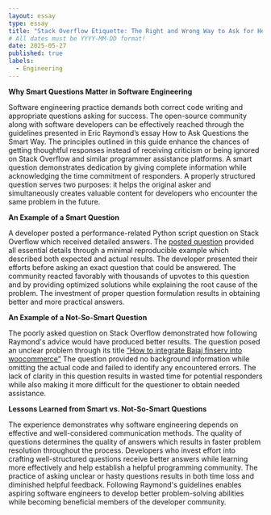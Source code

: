 ```yaml
---
layout: essay
type: essay
title: "Stack Overflow Etiquette: The Right and Wrong Way to Ask for Help"
# All dates must be YYYY-MM-DD format!
date: 2025-05-27
published: true
labels:
  - Engineering
---
```





**Why Smart Questions Matter in Software Engineering**

Software engineering practice demands both correct code writing and appropriate questions asking for success. The open-source community along with software developers can be effectively reached through the guidelines presented in Eric Raymond’s essay How to Ask Questions the Smart Way. The principles outlined in this guide enhance the chances of getting thoughtful responses instead of receiving criticism or being ignored on Stack Overflow and similar programmer assistance platforms. A smart question demonstrates dedication by giving complete information while acknowledging the time commitment of responders. A properly structured question serves two purposes: it helps the original asker and simultaneously creates valuable content for developers who encounter the same problem in the future.

**An Example of a Smart Question**

A developer posted a performance-related Python script question on Stack Overflow which received detailed answers. The [posted question](https://stackoverflow.com/questions/2003505/how-do-i-delete-a-git-branch-locally-and-remotely) provided all essential details through a minimal reproducible example which described both expected and actual results. The developer presented their efforts before asking an exact question that could be answered. The community reacted favorably with thousands of upvotes to this question and by providing optimized solutions while explaining the root cause of the problem. The investment of proper question formulation results in obtaining better and more practical answers.

**An Example of a Not-So-Smart Question**

The poorly asked question on Stack Overflow demonstrated how following Raymond's advice would have produced better results. The question posed an unclear problem through its title [“How to integrate Bajaj finserv into woocommerce”](https://stackoverflow.com/questions/79401949/how-to-integrate-bajaj-finserv-into-woocommerce) The question provided no background information while omitting the actual code and failed to identify any encountered errors. The lack of clarity in this question results in wasted time for potential responders while also making it more difficult for the questioner to obtain needed assistance.

**Lessons Learned from Smart vs. Not-So-Smart Questions**

The experience demonstrates why software engineering depends on effective and well-considered communication methods. The quality of questions determines the quality of answers which results in faster problem resolution throughout the process. Developers who invest effort into crafting well-structured questions receive better answers while learning more effectively and help establish a helpful programming community. The practice of asking unclear or hasty questions results in both time loss and diminished helpful feedback. Following Raymond's guidelines enables aspiring software engineers to develop better problem-solving abilities while becoming beneficial members of the developer community.
